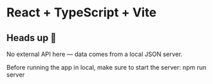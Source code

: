 # React + TypeScript + Vite

## Heads up 👋
No external API here — data comes from a local JSON server.  

Before running the app in local, make sure to start the server:   npm run server

